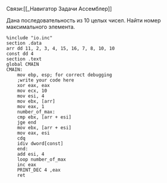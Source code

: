 Связи:[[_Навигатор Задачи Ассемблер]]

Дана последовательность из 10 целых чисел. Найти номер максимального элемента.
```
%include "io.inc"
section .data
arr dd 11, 2, 3, 4, 15, 16, 7, 8, 10, 10
const dd 4
section .text
global CMAIN
CMAIN:
    mov ebp, esp; for correct debugging
    ;write your code here
    xor eax, eax
    mov ecx, 10
    mov esi, 4
    mov ebx, [arr]
    mov eax, 1
    number_of_max:
    cmp ebx, [arr + esi]
    jge end
    mov ebx, [arr + esi]
    mov eax, esi
    cdq
    idiv dword[const]
    end:
    add esi, 4
    loop number_of_max
    inc eax
    PRINT_DEC 4 ,eax
    ret
```
